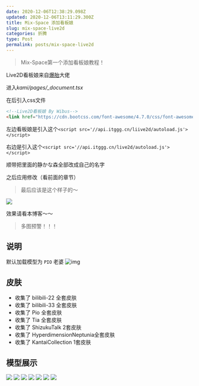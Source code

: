 ```yaml
---
date: 2020-12-06T12:38:29.098Z
updated: 2020-12-06T13:11:29.300Z
title: Mix-Space 添加看板娘
slug: mix-space-live2d
categories: 折腾
type: Post
permalink: posts/mix-space-live2d
---
```


> Mix-Space第一个添加看板娘教程！

Live2D看板娘来自[爆胎](https://www.itggg.cn)大佬

进入*kami/pages/_document.tsx*

在<link rel="manifest" href="/manifest.json" />后引入css文件

```html
<!--Live2D看板娘 By Wibus-->
<link href="https://cdn.bootcss.com/font-awesome/4.7.0/css/font-awesome.min.css" rel="stylesheet" />
```

左边看板娘是引入这个`<script src='//api.itggg.cn/liive2d/autoload.js'></script>`


右边是引入这个`<script src='//api.itggg.cn/live2d/autoload.js'></script>`


顺带把里面的静かな森全部改成自己的名字

之后应用修改（看前面的章节）

> 最后应该是这个样子的～

![](https://gitee.com/wibus/blog-assets-goo/raw/master/asset-pic/mix-space-live2d.png)

效果请看本博客～～

> 多图预警！！！

## 说明

默认加载模型为 `PIO` 老婆
![img](https://gitee.com/baotai/img/raw/master/img/photo.png)

## 皮肤

- 收集了 bilibili-22 全套皮肤
- 收集了 bilibili-33 全套皮肤
- 收集了 Pio 全套皮肤
- 收集了 Tia 全套皮肤
- 收集了 ShizukuTalk 2套皮肤
- 收集了 HyperdimensionNeptunia全套皮肤
- 收集了 KantaiCollection 1套皮肤



## 模型展示
![ ](https://gitee.com/baotai/img/raw/master/img/photo1.png)
![ ](https://gitee.com/baotai/img/raw/master/img/photopio.png)
![ ](https://gitee.com/baotai/img/raw/master/img/photo2.png)
![ ](https://gitee.com/baotai/img/raw/master/img/photo3.png)
![  ](https://gitee.com/baotai/img/raw/master/img/photo4.png)
![ ](https://gitee.com/baotai/img/raw/master/img/photo5.png)
![ ](https://gitee.com/baotai/img/raw/master/img/photo7.png)